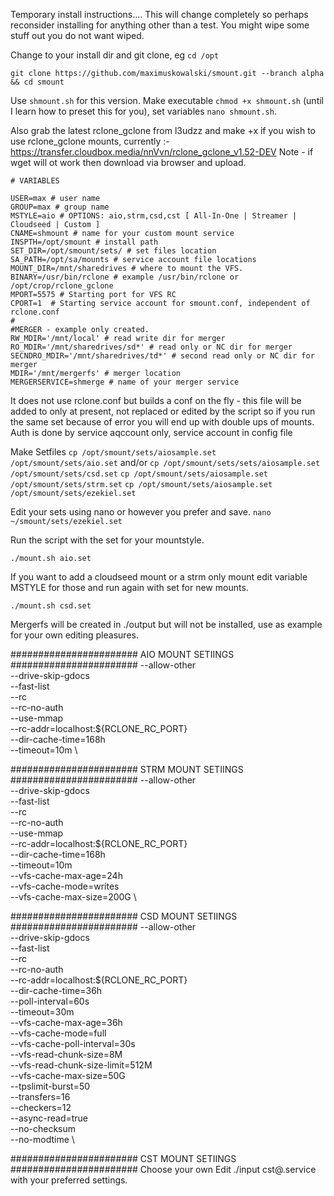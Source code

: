 Temporary install instructions....
This will change completely so perhaps reconsider installing for anything other than a test. You might wipe some stuff out you do not want wiped.

Change to your install dir and git clone, eg
`cd /opt`

```
git clone https://github.com/maximuskowalski/smount.git --branch alpha && cd smount
```

Use `shmount.sh` for this version. Make executable `chmod +x shmount.sh` (until I learn how to preset this for you), set variables `nano shmount.sh`.

Also grab the latest rclone_gclone from l3udzz and make +x if you wish to use rclone_gclone mounts, currently :-
https://transfer.cloudbox.media/nnVvn/rclone_gclone_v1.52-DEV
Note - if wget will ot work then download via browser and upload.

```
# VARIABLES

USER=max # user name
GROUP=max # group name
MSTYLE=aio # OPTIONS: aio,strm,csd,cst [ All-In-One | Streamer | Cloudseed | Custom ]
CNAME=shmount # name for your custom mount service
INSPTH=/opt/smount # install path
SET_DIR=/opt/smount/sets/ # set files location
SA_PATH=/opt/sa/mounts # service account file locations
MOUNT_DIR=/mnt/sharedrives # where to mount the VFS.
BINARY=/usr/bin/rclone # example /usr/bin/rclone or /opt/crop/rclone_gclone
MPORT=5575 # Starting port for VFS RC
CPORT=1  # Starting service account for smount.conf, independent of rclone.conf
#
#MERGER - example only created.
RW_MDIR='/mnt/local' # read write dir for merger
RO_MDIR='/mnt/sharedrives/sd*' # read only or NC dir for merger
SECNDRO_MDIR='/mnt/sharedrives/td*' # second read only or NC dir for merger
MDIR='/mnt/mergerfs' # merger location
MERGERSERVICE=shmerge # name of your merger service

```

It does not use rclone.conf but builds a conf on the fly - this file will be added to only at present, not replaced or edited by the script so if you run the same set because of error you will end up with double ups of mounts. Auth is done by service aqccount only, service account in config file

Make Setfiles
`cp /opt/smount/sets/aiosample.set /opt/smount/sets/aio.set`
and/or
`cp /opt/smount/sets/sets/aiosample.set /opt/smount/sets/csd.set`
`cp /opt/smount/sets/aiosample.set /opt/smount/sets/strm.set`
`cp /opt/smount/sets/aiosample.set /opt/smount/sets/ezekiel.set`

Edit your sets using nano or however you prefer and save.
`nano ~/smount/sets/ezekiel.set`

Run the script with the set for your mountstyle.

`./mount.sh aio.set`

If you want to add a cloudseed mount or a strm only mount edit variable MSTYLE for those and run again with set for new mounts.

`./mount.sh csd.set`

Mergerfs will be created in ./output but will not be installed, use as example for your own editing pleasures.

#######################
AIO MOUNT SETIINGS
#######################
--allow-other \
 --drive-skip-gdocs \
 --fast-list \
 --rc \
 --rc-no-auth \
 --use-mmap \
 --rc-addr=localhost:\${RCLONE_RC_PORT} \
 --dir-cache-time=168h \
 --timeout=10m \

#######################
STRM MOUNT SETIINGS
#######################
--allow-other \
 --drive-skip-gdocs \
 --fast-list \
 --rc \
 --rc-no-auth \
 --use-mmap \
 --rc-addr=localhost:\${RCLONE_RC_PORT} \
 --dir-cache-time=168h \
 --timeout=10m \
 --vfs-cache-max-age=24h \
 --vfs-cache-mode=writes \
 --vfs-cache-max-size=200G \

#######################
CSD MOUNT SETIINGS
#######################
--allow-other \
 --drive-skip-gdocs \
 --fast-list \
 --rc \
 --rc-no-auth \
 --rc-addr=localhost:\${RCLONE_RC_PORT} \
 --dir-cache-time=36h \
 --poll-interval=60s \
 --timeout=30m \
 --vfs-cache-max-age=36h \
 --vfs-cache-mode=full \
 --vfs-cache-poll-interval=30s \
 --vfs-read-chunk-size=8M \
 --vfs-read-chunk-size-limit=512M \
 --vfs-cache-max-size=50G \
 --tpslimit-burst=50 \
 --transfers=16 \
 --checkers=12 \
 --async-read=true \
 --no-checksum \
 --no-modtime \

#######################
CST MOUNT SETIINGS
#######################
Choose your own
Edit ./input cst@.service with your preferred settings.
